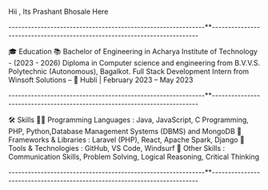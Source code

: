 Hii , Its Prashant Bhosale Here 


-------------------------------------------------------------**--------------------------------------------------------------------------

 🎓 Education
        📚  Bachelor of Engineering in Acharya Institute of Technology - (2023 - 2026)
            Diploma in Computer science and engineering from B.V.V.S. Polytechnic (Autonomous), Bagalkot.
            Full Stack Development Intern from Winsoft Solutions – 📍 Hubli | February 2023 – May 2023

-------------------------------------------------------------**--------------------------------------------------------------------------

🛠️ Skills
        👨‍💻 Programming Languages : Java, JavaScript, C Programming, PHP, Python,Database Management Systems (DBMS) and MongoDB
        🧰 Frameworks & Libraries : Laravel (PHP), React, Apache Spark, Django
        🧪 Tools & Technologies : GitHub, VS Code, Windsurf
        🎯 Other Skills : Communication Skills, Problem Solving, Logical Reasoning, Critical Thinking
        
-------------------------------------------------------------**--------------------------------------------------------------------------
